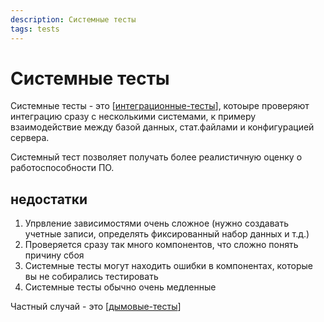 ```yaml
---
description: Системные тесты
tags: tests
---
```

# Системные тесты

Системные тесты - это [[интеграционные-тесты]], котоыре проверяют интеграцию сразу с несколькими системами, к примеру взаимодействие между базой данных, стат.файлами и конфигурацией сервера.

Системный тест позволяет получать более реалистичную оценку о работоспособности ПО.

## недостатки

1. Упрвление зависимостями очень сложное (нужно создавать учетные записи, определять фиксированный набор данных и т.д.)
2. Проверяется сразу так много компонентов, что сложно понять причину сбоя
3. Системные тесты могут находить ошибки в компонентах, которые вы не собирались тестировать
4. Системные тесты обычно очень медленные

Частный случай - это [[дымовые-тесты]]

[//begin]: # "Autogenerated link references for markdown compatibility"
[интеграционные-тесты]: интеграционные-тесты "Интеграционные тесты"
[дымовые-тесты]: дымовые-тесты "Дымовые тесты"
[//end]: # "Autogenerated link references"